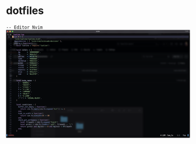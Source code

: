 # dotfiles

`-- Editor Nvim`
![image](https://github.com/pandacover/dotfiles/blob/main/screenshots/editor.nvim.png)
